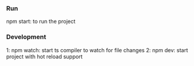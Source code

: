 ### Run
npm start: to run the project

### Development 
1: npm watch: start ts compiler to watch for file changes
2: npm dev: start project with hot reload support